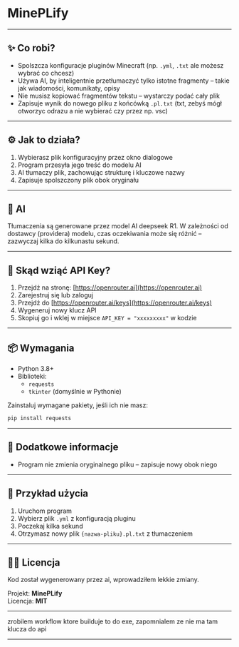 # MinePLify

---

## ✨ Co robi?

- Spolszcza konfiguracje pluginów Minecraft (np. `.yml`, `.txt` ale możesz wybrać co chcesz)
- Używa AI, by inteligentnie przetłumaczyć tylko istotne fragmenty – takie jak wiadomości, komunikaty, opisy
- Nie musisz kopiować fragmentów tekstu – wystarczy podać cały plik
- Zapisuje wynik do nowego pliku z końcówką `.pl.txt` (txt, zebyś mógł otworzyc odrazu a nie wybierać czy przez np. vsc)

---

## ⚙️ Jak to działa?

1. Wybierasz plik konfiguracyjny przez okno dialogowe
2. Program przesyła jego treść do modelu AI
3. AI tłumaczy plik, zachowując strukturę i kluczowe nazwy
4. Zapisuje spolszczony plik obok oryginału

---

## 🧠 AI

Tłumaczenia są generowane przez model AI deepseek R1. W zależności od dostawcy (providera) modelu, czas oczekiwania może się różnić – zazwyczaj kilka do kilkunastu sekund.

---

## 🔑 Skąd wziąć API Key?

1. Przejdź na stronę: [https://openrouter.ai](https://openrouter.ai)
2. Zarejestruj się lub zaloguj
3. Przejdź do [https://openrouter.ai/keys](https://openrouter.ai/keys)
4. Wygeneruj nowy klucz API
5. Skopiuj go i wklej w miejsce `API_KEY = "xxxxxxxxx"` w kodzie

---

## 📦 Wymagania

- Python 3.8+
- Biblioteki:
  - `requests`
  - `tkinter` (domyślnie w Pythonie)

Zainstaluj wymagane pakiety, jeśli ich nie masz:
```bash
pip install requests
```

---

## 🧪 Dodatkowe informacje

- Program nie zmienia oryginalnego pliku – zapisuje nowy obok niego

---

## 📁 Przykład użycia

1. Uruchom program
2. Wybierz plik `.yml` z konfiguracją pluginu
3. Poczekaj kilka sekund
4. Otrzymasz nowy plik `{nazwa-pliku}.pl.txt` z tłumaczeniem

---

## 🧑‍💻 Licencja

Kod został wygenerowany przez ai, wprowadziłem lekkie zmiany.

Projekt: **MinePLify**  
Licencja: **MIT**

---

zrobilem workflow ktore builduje to do exe, zapomnialem ze nie ma tam klucza do api

---
